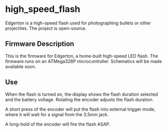 # high_speed_flash
Edgerton is a high-speed flash used for photographing bullets or other projectiles.  The project is open-source.

## Firmware Description

This is the firmware for Edgerton, a home-built high-speed LED flash.  The firmware runs on an ATMega328P microcontroller.  Schematics will be made available soon.

## Use

When the flash is turned on, the display shows the flash duration selected and the battery voltage.  Rotating the encoder adjusts the flash duration.

A short press of the encoder will put the flash into external trigger mode, where it will wait for a signal from the 3.5mm jack.

A long-hold of the encoder will fire the flash ASAP.
